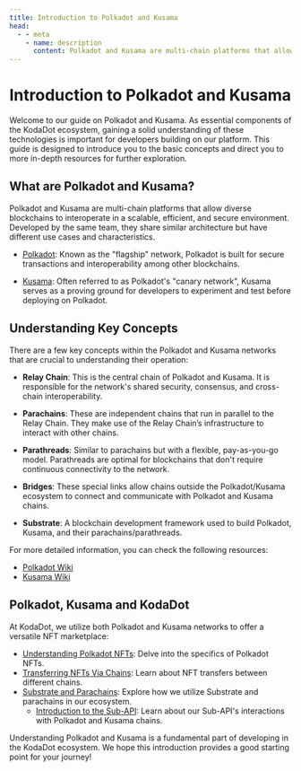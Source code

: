 ```yaml
---
title: Introduction to Polkadot and Kusama
head:
  - - meta
    - name: description
      content: Polkadot and Kusama are multi-chain platforms that allow diverse blockchains to interoperate in a scalable, efficient, and secure environment. Learn about the key concepts within the Polkadot and Kusama networks, including the Relay Chain, Parachains, Parathreads, Bridges, and Substrate. Discover how KodaDot utilizes both Polkadot and Kusama networks to offer a versatile NFT marketplace. Explore the specifics of Polkadot NFTs, NFT transfers between different chains, and how KodaDot utilizes Substrate and parachains in its ecosystem. This introduction provides a good starting point for developers building on the KodaDot platform.
---
```


# Introduction to Polkadot and Kusama

Welcome to our guide on Polkadot and Kusama. As essential components of the KodaDot ecosystem, gaining a solid understanding of these technologies is important for developers building on our platform. This guide is designed to introduce you to the basic concepts and direct you to more in-depth resources for further exploration.

## What are Polkadot and Kusama?

Polkadot and Kusama are multi-chain platforms that allow diverse blockchains to interoperate in a scalable, efficient, and secure environment. Developed by the same team, they share similar architecture but have different use cases and characteristics.

- [Polkadot](https://polkadot.network/): Known as the "flagship" network, Polkadot is built for secure transactions and interoperability among other blockchains.

- [Kusama](https://kusama.network/): Often referred to as Polkadot's "canary network", Kusama serves as a proving ground for developers to experiment and test before deploying on Polkadot.

## Understanding Key Concepts

There are a few key concepts within the Polkadot and Kusama networks that are crucial to understanding their operation:

- **Relay Chain**: This is the central chain of Polkadot and Kusama. It is responsible for the network's shared security, consensus, and cross-chain interoperability.

- **Parachains**: These are independent chains that run in parallel to the Relay Chain. They make use of the Relay Chain’s infrastructure to interact with other chains.

- **Parathreads**: Similar to parachains but with a flexible, pay-as-you-go model. Parathreads are optimal for blockchains that don't require continuous connectivity to the network.

- **Bridges**: These special links allow chains outside the Polkadot/Kusama ecosystem to connect and communicate with Polkadot and Kusama chains.

- **Substrate**: A blockchain development framework used to build Polkadot, Kusama, and their parachains/parathreads.

For more detailed information, you can check the following resources:

- [Polkadot Wiki](https://wiki.polkadot.network/)
- [Kusama Wiki](https://guide.kusama.network/docs/en/kusama-index)

## Polkadot, Kusama and KodaDot

At KodaDot, we utilize both Polkadot and Kusama networks to offer a versatile NFT marketplace:

- [Understanding Polkadot NFTs](/core-concepts/polkadot/polkadot-nfts.md): Delve into the specifics of Polkadot NFTs.
- [Transferring NFTs Via Chains](/core-concepts/polkadot/transfering-nfts-via-chains.md): Learn about NFT transfers between different chains.
- [Substrate and Parachains](/core-concepts/polkadot/parachains/substrate-parachains.md): Explore how we utilize Substrate and parachains in our ecosystem.
    - [Introduction to the Sub-API](/core-concepts/polkadot/parachains/kodadot-substrate-api.md): Learn about our Sub-API's interactions with Polkadot and Kusama chains.

Understanding Polkadot and Kusama is a fundamental part of developing in the KodaDot ecosystem. We hope this introduction provides a good starting point for your journey!